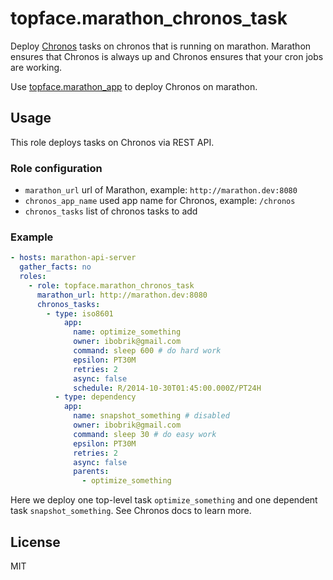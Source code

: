 # topface.marathon_chronos_task

Deploy [Chronos](https://airbnb.github.io/chronos/) tasks on chronos
that is running on marathon. Marathon ensures that Chronos is always up
and Chronos ensures that your cron jobs are working.

Use [topface.marathon_app](https://github.com/Topface/ansible-marathon_app)
to deploy Chronos on marathon.

## Usage

This role deploys tasks on Chronos via REST API.

### Role configuration

* `marathon_url` url of Marathon, example: `http://marathon.dev:8080`
* `chronos_app_name` used app name for Chronos, example: `/chronos`
* `chronos_tasks` list of chronos tasks to add

### Example

```yaml
- hosts: marathon-api-server
  gather_facts: no
  roles:
    - role: topface.marathon_chronos_task
      marathon_url: http://marathon.dev:8080
      chronos_tasks:
        - type: iso8601
            app:
              name: optimize_something
              owner: ibobrik@gmail.com
              command: sleep 600 # do hard work
              epsilon: PT30M
              retries: 2
              async: false
              schedule: R/2014-10-30T01:45:00.000Z/PT24H
          - type: dependency
            app:
              name: snapshot_something # disabled
              owner: ibobrik@gmail.com
              command: sleep 30 # do easy work
              epsilon: PT30M
              retries: 2
              async: false
              parents:
                - optimize_something
```

Here we deploy one top-level task `optimize_something` and one dependent
task `snapshot_something`. See Chronos docs to learn more.

## License

MIT
